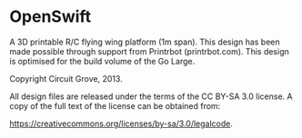 OpenSwift
=========

A 3D printable R/C flying wing platform (1m span).  This design has been made possible through support from Printrbot (printrbot.com).   This design is optimised for the build volume of the Go Large.


Copyright Circuit Grove, 2013.

All design files are released under the terms of the CC BY-SA 3.0 license.  A copy of the full text of the license can be obtained from:

https://creativecommons.org/licenses/by-sa/3.0/legalcode.

